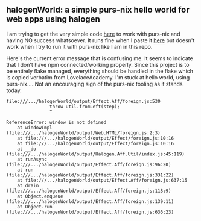 ## halogenWorld: a simple purs-nix hello world for web apps using halogen

I am trying to get the very simple code [here](https://purescript-halogen.github.io/purescript-halogen/guide/index.html) to work with purs-nix and having NO success whatsoever.
It runs fine when I paste it [here](https://try.purescript.org/) but doesn't work when I try to run it with purs-nix like I am in this repo.


Here's the current error message that is confusing me.  It seems to indicate that I don't have npm connected/working properly.  Since this project is to be entirely flake managed, everything should be handled in the flake which is copied verbatim from LovelaceAcademy.  I'm stuck at hello world, using purs-nix.....Not an encouraging sign of the purs-nix tooling as it stands today.

```
file:///.../halogenWorld/output/Effect.Aff/foreign.js:530
                throw util.fromLeft(step);
                ^
                
ReferenceError: window is not defined
    at windowImpl (file:///.../halogenWorld/output/Web.HTML/foreign.js:2:3)
    at file:///.../halogenWorld/output/Effect/foreign.js:10:16
    at file:///.../halogenWorld/output/Effect/foreign.js:10:16
    at __do (file:///.../halogenWorld/output/Halogen.Aff.Util/index.js:45:119)
    at runAsync (file:///.../halogenWorld/output/Effect.Aff/foreign.js:96:20)
    at run (file:///.../halogenWorld/output/Effect.Aff/foreign.js:331:22)
    at file:///.../halogenWorld/output/Effect.Aff/foreign.js:637:15
    at drain (file:///.../halogenWorld/output/Effect.Aff/foreign.js:118:9)
    at Object.enqueue (file:///.../halogenWorld/output/Effect.Aff/foreign.js:139:11)
    at Object.run (file:///.../halogenWorld/output/Effect.Aff/foreign.js:636:23)
```
